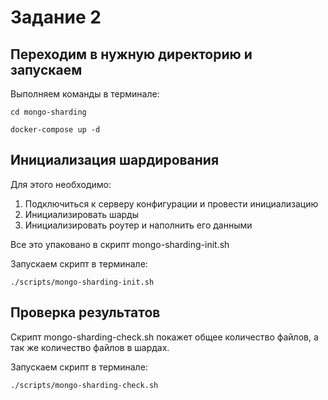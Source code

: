 # Задание 2

## Переходим в нужную директорию и запускаем
Выполняем команды в терминале:

```
cd mongo-sharding

docker-compose up -d  
```

## Инициализация шардирования
Для этого необходимо:
1. Подключиться к серверу конфигурации и провести инициализацию
2. Инициализировать шарды
3. Инициализировать роутер и наполнить его данными

Все это упаковано в скрипт mongo-sharding-init.sh

Запускаем скрипт в терминале:
```
./scripts/mongo-sharding-init.sh
```

## Проверка результатов

Скрипт mongo-sharding-check.sh покажет общее количество файлов, 
а так же количество файлов в шардах.

Запускаем скрипт в терминале:
```
./scripts/mongo-sharding-check.sh 
```